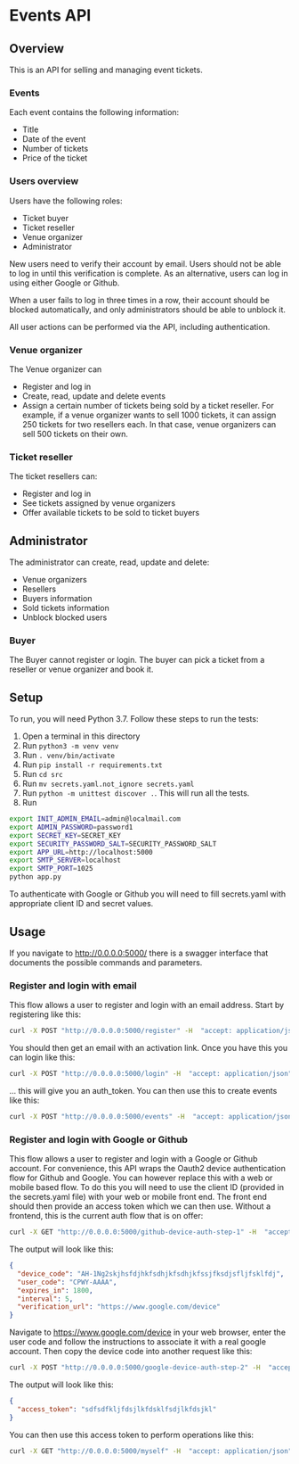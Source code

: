 # Events API

## Overview

This is an API for selling and managing event tickets.

### Events

Each event contains the following information:
  * Title
  * Date of the event
  * Number of tickets
  * Price of the ticket
  
### Users overview

Users have the following roles:

* Ticket buyer
* Ticket reseller
* Venue organizer
* Administrator

New users need to verify their account by email. Users should not be able to log in
until this verification is complete. As an alternative, users can log in using either Google or Github.

When a user fails to log in three times in a row, their account should be blocked 
automatically, and only administrators should be able to unblock it.

All user actions can be performed via the API, including authentication.

### Venue organizer

The Venue organizer can 
* Register and log in
* Create, read, update and delete events
* Assign a certain number of tickets being sold by a ticket reseller. 
  For example, if a venue organizer wants to sell 1000 tickets, 
  it can assign 250 tickets for two resellers each. 
  In that case, venue organizers can sell 500 tickets on their own.

### Ticket reseller

The ticket resellers can: 

* Register and log in
* See tickets assigned by venue organizers
* Offer available tickets to be sold to ticket buyers

## Administrator

The administrator can create, read, update and delete:
 * Venue organizers
 * Resellers
 * Buyers information
 * Sold tickets information
 * Unblock blocked users
 
### Buyer

The Buyer cannot register or login. The buyer can pick a ticket from a reseller or venue organizer
and book it. 

## Setup

To run, you will need Python 3.7. Follow these steps to run the tests:

1. Open a terminal in this directory
1. Run ```python3 -m venv venv```
1. Run ```. venv/bin/activate```
1. Run ```pip install -r requirements.txt```
1. Run ```cd src```
1. Run ```mv secrets.yaml.not_ignore secrets.yaml```
1. Run ```python -m unittest discover .```. This will run all the tests.
1. Run 

```bash
export INIT_ADMIN_EMAIL=admin@localmail.com
export ADMIN_PASSWORD=password1
export SECRET_KEY=SECRET_KEY
export SECURITY_PASSWORD_SALT=SECURITY_PASSWORD_SALT
export APP_URL=http://localhost:5000
export SMTP_SERVER=localhost
export SMTP_PORT=1025
python app.py
```

To authenticate with Google or Github you will need to fill secrets.yaml
with appropriate client ID and secret values.

## Usage

If you navigate to http://0.0.0.0:5000/ there is a swagger interface that documents the possible 
commands and parameters.

### Register and login with email

This flow allows a user to register and login with an email address. Start by registering like this:

```bash
curl -X POST "http://0.0.0.0:5000/register" -H  "accept: application/json" -H  "Content-Type: application/json" -d "{  \"email\": \"me@mail.com\",  \"password\": \"password1\",  \"name\": \"ME\",  \"role\": \"organizer\"}"
```

You should then get an email with an activation link. Once you have this you can login like this:

```bash
curl -X POST "http://0.0.0.0:5000/login" -H  "accept: application/json" -H  "Content-Type: application/json" -d "{  \"email\": \"me@mail.com\",  \"password\": \"password1\"}"
```

... this will give you an auth_token. You can then use this to create events like this:

```bash
curl -X POST "http://0.0.0.0:5000/events" -H  "accept: application/json" -H  "access-token: eyJ0eXAiOiJKV1QiLCJhbGciOiJIUzI1NiJ9.eyJ1c2VyX2lkIjozLCJleHAiOjE2MDE0MzU1MTh9.cDwoZ6pSE_JYhC3H3gOiX6Wgp2FvC0JMOkLgN07khlA" -H  "access-type: email" -H  "Content-Type: application/json" -d "{  \"title\": \"A music concert\",  \"price\": \"50\",  \"currency_code\": \"GBP\",  \"time\": \"2021-09-09\",  \"number_of_tickets\": 1000}"
```

### Register and login with Google or Github

This flow allows a user to register and login with a Google or Github account.
For convenience, this API wraps the Oauth2 device authentication flow for Github and Google. You can however
replace this with a web or mobile based flow. To do this you will need to use the client ID (provided in the secrets.yaml file)
with your web or mobile front end. The front end should then provide an access token which we can then use. Without a
frontend, this is the current auth flow that is on offer:

```bash
curl -X GET "http://0.0.0.0:5000/github-device-auth-step-1" -H  "accept: application/json"
```

The output will look like this:

```json
{
  "device_code": "AH-1Ng2skjhsfdjhkfsdhjkfsdhjkfssjfksdjsfljfsklfdj",
  "user_code": "CPWY-AAAA",
  "expires_in": 1800,
  "interval": 5,
  "verification_url": "https://www.google.com/device"
}
```

Navigate to https://www.google.com/device in your web browser, enter the user code and follow the instructions to 
associate it with a real google account. Then copy the device code into another request like this:

```bash
curl -X POST "http://0.0.0.0:5000/google-device-auth-step-2" -H  "accept: application/json" -H  "Content-Type: application/json" -d "{  \"device_code\": \"AH-1Ng2skjhsfdjhkfsdhjkfsdhjkfssjfksdjsfljfsklfdj\"}""
```

The output will look like this:

```json
{
  "access_token": "sdfsdfkljfdsjlkfdsklfsdjlkfdsjkl"
}
```

You can then use this access token to perform operations like this:

```bash
curl -X GET "http://0.0.0.0:5000/myself" -H  "accept: application/json" -H  "access-token: sdfsdfkljfdsjlkfdsklfsdjlkfdsjkl" -H  "access-type: google"
```




